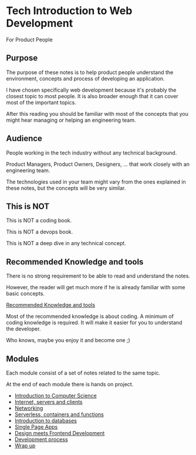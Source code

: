 # Tech Introduction to Web Development

For Product People

## Purpose

The purpose of these notes is to help product people understand the environment, concepts and process of developing an application.

I have chosen specifically web development because it's probably the closest topic to most people. It is also broader enough that it can cover most of the important topics.

After this reading you should be familiar with most of the concepts that you might hear managing or helping an engineering team.

## Audience

People working in the tech industry without any technical background.

Product Managers, Product Owners, Designers, ... that work closely with an engineering team.

The technologies used in your team might vary from the ones explained in these notes, but the concepts will be very similar.

## This is NOT

This is NOT a coding book.

This is NOT a devops book.

This is NOT a deep dive in any technical concept.

## Recommended Knowledge and tools

There is no strong requirement to be able to read and understand the notes.

However, the reader will get much more if he is already familiar with some basic concepts.

[Recommended Knowledge and tools](recommended-prework/recommended.md)

Most of the recommended knowledge is about coding. A minimum of coding knowledge is required. It will make it easier for you to understand the developer.

Who knows, maybe you enjoy it and become one ;\)

## Modules

Each module consist of a set of notes related to the same topic.

At the end of each module there is hands on project.

* [Introduction to Computer Science](intro-cs/README.md)
* [Internet, servers and clients](servers/README.md)
* [Networking](networking/README.md)
* [Serverless, containers and functions](networking/README.md)
* [Introduction to databases](databases/README.md)
* [Single Page Apps](spa/README.md/)
* [Design meets Frontend Development](./)
* [Development process](development/README.md)
* [Wrap up](./)
